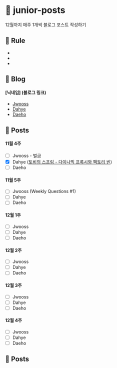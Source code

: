 # :post_office: junior-posts
12월까지 매주 1개씩 블로그 포스트 작성하기

## :hammer: Rule

-
-
-

## :page_with_curl: Blog
#### [닉네임] (블로그 링크)
- [Jwooss](https://jwooss.github.io) 
- [Dahye](https://kimdahyeee.github.io/) 
- [Daeho]() 

## :pushpin: Posts

#### 11월 4주
- [ ] Jwooss - 벌금
- [X] Dahye ([토비의 스프링 - 다이나믹 프록시와 팩토리 빈](https://kimdahyeee.github.io/dynamicproxy_and_factory_bean/))
- [ ] Daeho

#### 11월 5주
- [ ] Jwooss (Weekly Questions #1)
- [ ] Dahye
- [ ] Daeho

#### 12월 1주
- [ ] Jwooss
- [ ] Dahye
- [ ] Daeho

#### 12월 2주
- [ ] Jwooss
- [ ] Dahye
- [ ] Daeho

#### 12월 3주
- [ ] Jwooss
- [ ] Dahye
- [ ] Daeho

#### 12월 4주
- [ ] Jwooss
- [ ] Dahye
- [ ] Daeho

## :pushpin: Posts

